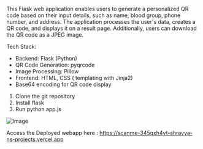 This Flask web application enables users to generate a personalized QR code based on their input details, such as name, blood group, phone number, and address. The application processes the user's data, creates a QR code, and displays it on a result page. Additionally, users can download the QR code as a JPEG image.

Tech Stack:

- Backend: Flask (Python)
- QR Code Generation: pyqrcode
- Image Processing: Pillow
- Frontend: HTML, CSS ( templating with Jinja2)
- Base64 encoding for QR code display

1. Clone the git repository
2. Install flask
3. Run python app.js

![Image](https://github.com/user-attachments/assets/dfeca24c-49bb-48c1-8237-57688612a005)

Access the Deployed webapp here : https://scanme-345qxh4yt-shravya-ns-projects.vercel.app
